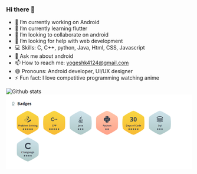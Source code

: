 ### Hi there 👋

- 🔭 I’m currently working on Android
- 🌱 I’m currently learning flutter
- 👯 I’m looking to collaborate on android
- 🤔 I’m looking for help with web development
- 💻 Skills: C, C++, python, Java, Html, CSS, Javascript
- 💬 Ask me about android
- 📫 How to reach me: yogeshk4124@gmail.com
- 😄 Pronouns: Android developer, UI/UX designer
- ⚡ Fun fact: I love competitive programming watching anime

![Github  stats](https://github-readme-stats.vercel.app/api?username=yogeshk4124&show_icons=true&hide_border=false&theme=dracula)
![Github  stats](HRBadges.png)
